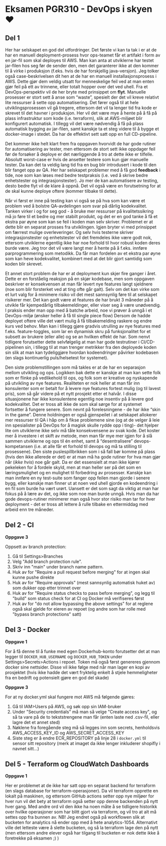 # Eksamen PGR310 - DevOps i skyen ❤️

## Del 1

Her har selskapet en god del utfordringer. Det første vi kan ta tak i er at de har en manuell deployment-prosess hvor 
ops-teamet får et artifakt i form av en jar-fil som skal deployes til AWS. Man kan anta at utviklerne har testet jar-filen 
hos seg før de sender den, men det garanterer ikke at den kommer til å virke i produksjon (f.eks. hvis de har forskjellig 
java-versjon). Jeg tolker også case-beskrivelsen dit hen at de har en manuell installasjonsprosess i AWS. Dette gjør dem 
veldig utsatt for menneskelige feil ved at man enten gjør feil på ett av trinnene, eller totalt hopper over det ved uhell. 
Fra et DevOps-perspektiv vil de her bryte med prinsippet om **flyt**. Manuelle prosesser er stort sett å anse som “waste”, 
spesielt der det vil kreve relativt lite ressurser å sette opp automatisering. Det fører også til at hele utviklingsprosessen 
vil gå tregere, ettersom det vil ta lenger tid fra kode er skrevet til det havner i produksjon. Her vil det være mye å 
hente på å få på plass infrastruktur som kode (i.e. terraform), slik at AWS-miljøet blir konfigurert automatisk. I tillegg 
vil det være nødvendig å få på plass automatisk bygging av jar-filen, samt kanskje ta et steg videre til å bygge et docker-image 
i stedet. Da har de effektivt sett satt opp en full CD-pipeline.

Det kommer ikke helt klart frem fra oppgaven hvorvidt de har gode rutiner for automatisering av tester, men ettersom de 
stort sett ikke oppdager feil før de forsøker å deploye er det nærliggende å tro at dette ikke er tilfelle. Absolutt 
worst-case er hvis de ansetter testere som kun gjør manuelle tester. Da kan det ta veldig lang tid fra en bug blir introdusert 
i kode til den blir fanget opp av QA. Her har selskapet problemer med å få god **feedback** i tide, noe som kan løses med bedre 
testpraksis (i.e. ved å skrive bedre enhetstester og integrasjonstester). Jo mer de kan automatisere av testing, desto bedre 
flyt vil de klare å oppnå. Det vil også være en forutsetning for at de skal kunne deploye oftere (kommer tilbake til dette).

Når vi først er inne på testing kan vi også se på hva som kan være et problem ved å bolstre QA-avdelingen som svar på 
dårlig kodekvalitet. Tanken virker i og for seg god - å bruke mer ressurser på kvalitetssikring må jo føre til et bedre 
og mer stabilt produkt, og det er en god tanke å få et ekstra par øyne som kan se feil i koden man selv skriver. Problemet 
er at dette blir en separat prosses fra utviklingen. Igjen bryter vi med prinsippet om færrest mulige overleveringer. Og 
selv hvis testerne skriver integrasjonstester og enhetstester vil det fremdeles ikke være godt nok, ettersom utviklerne 
egentlig ikke har noe forhold til hvor robust koden deres burde være. Jeg tror det vil være langt mer å hente på å f.eks. 
innføre parprogrammering som metodikk. Da får man fordelen av et ekstra par øyne som kan heve kodekvalitet, kombinert med 
at det blir gjort samtidig som koden blir skrevet.

Et annet stort problem de har er at deployment kun skjer fire ganger i året. Dette er en forståelig reaksjon på en skjør 
kodebase, men som oppgaven beskriver er konsekvensen at man får levert nye features langt sjeldnere (noe som blir forsterket 
ved at ting ofte går galt). Selv om det kan virke som et lurt valg for å minimere risiko vil det mest sannsynlig føre til 
at selskapet risikerer mer. Det kan godt være at features de har brukt 3 måneder på å utvikle får kjempedårlig tilbakemeldinger, 
eller viser seg å være unødvendig. I praksis ender man opp med å batche arbeid, noe vi prøver å unngå i et DevOps-miljø 
(ønsker heller å få til single piece flow) Dersom de hadde deployet oftere ville det vært mulig å få tilbakemelding raskere 
og endre kurs ved behov. Man kan i tillegg gjøre gradvis utrulling av nye features med f.eks. feature-toggles, som lar 
en dynamisk skru på funksjonalitet for et subsett av brukere (eller alle) og se an hvilken effekt de har. Som nenvt 
tidligere forutsetter dette selvfølgelig at man har gode testrutiner i CI/CD-pipelinen sin, i tillegg til at man trenger 
metrikker fra den deployede koden sin slik at man kan tydeliggjøre hvordan kodeendringer påvirker kodebasen (en slags 
kontinuerlig puls/helsetest for systemet).

Den siste problemstillingen som må takles er at de har en separasjon mellom utvikling og ops. Logikken bak dette er 
kanskje at man kan sette folk som er flinke på vedlikehold til ops, og folk som er kreative og nyskapende på utvikling 
av nye features. Realiteten er nok heller at man får inn konsulenter som er betalt for å levere nye features fortest 
mulig (og til lavest pris), som så går videre på et nytt prosjekt etter et halvår. I disse situasjonene har ikke 
konsulentene egentlig noe insentiv på å levere god kodekvalitet. Det er tross alt ikke de som skal sørge for at systemet 
fortsetter å fungere senere. Som nevnt på forelesningene - de har ikke “skin in the game”. Denne holdningen er også 
gjenspeilet i at selskapet allokerer mer ressurser til QA i håp om å fikse problemene sine (og at de velger å leie inn 
spesialister på DevOps for å magisk skulle rydde opp i ting)- det hjelper lite om utviklerne ikke selv må tåle konsekvensene 
av svak kode. Det koster mer å investere i et skift av metode, men man får mye mer igjen for å slå sammen utviklerne og 
ops til én enhet, samt å “desentralisere” devops-kompetansen (i.e. at alle får et forhold til devops og må ta stilling 
til prosessene). Den siste puslespillbrikken som i så fall bør komme på plass (hvis den ikke allerede er det) er at man 
må ha gode rutiner for hva man gjør når (*ikke hvis*) noe går galt. Da er det essensielt at man ikke kjører pekeleken for 
å fordele skyld, men at man heller ser på det som en læringsmulighet og en mulighet til forbedring av prosesser. Kanskje 
kan man innføre en ny test-suite som fanger opp feilen man gjorde i senere bygg, eller kanskje man finner ut at noen ved 
uhell gjorde en kodeendring i en fil som burde ha vært urørt. Uansett er det som sagt da viktig at man har fokus på å lære 
av det, og ikke som noe man burde unngå. Hvis man da har gode devops-rutiner minimerer man også hvor stor risiko man tar 
for hver deployment - det er tross alt lettere å rulle tilbake en ettermiddag med arbeid enn tre måneder.

## Del 2 - CI

**Oppgave 3** 

Oppsett av branch protection:

1. Gå til Settings>Branches
2. Velg "Add branch protection rule".
3. Skriv inn "main" under branch name pattern.
4. Huk av for "Require a pull request before merging" for at ingen skal kunne pushe direkte
5. Huk av for "Require approvals" (mest sannsynlig automatisk huket av) som dukker opp etter trinnet over
6. Huk av for "Require status checks to pass before merging", og legg til "build" som status check for at CI og Docker må verifiseres først
7. Huk av for "do not allow bypassing the above settings" for at reglene også skal gjelde for eieren av repoet (og andre som har rolle med "bypass branch protections" satt)

## Del 3 - Docker

**Oppgave 1**

For å få denne til å funke med egen Dockerhub-konto forutsetter det at man legger til `DOCKER_HUB_USERNAME` og `DOCKER_HUB_TOKEN` 
under Settings>Secrets>Actions i repoet. Token må også først genereres gjennom docker sine nettsider. Disse vil ikke følge 
med når man lager en kopi av prosjektet (hvis ikke hadde det vært fryktelig enkelt å stjele hemmeligheter fra en bedrift
og potensielt gjøre en god del skade) 

**Oppgave 3**

For at ny docker.yml skal fungere mot AWS må følgende gjøres:

1. Gå til IAM>Users på AWS, og søk opp sin IAM-bruker
2. Under "Security credentials" må man så velge "Create access key", og så ta vare på de to tekststrengene man får (enten
laste ned .csv-fil, eller lagre det et annet sted)
3. Nøklene fra foregående steg må så legges inn som secrets, henholdsvis AWS_ACCESS_KEY_ID og AWS_SECRET_ACCESS_KEY
4. Siste steg er å endre ECR_REPOSITORY på linje 28 i `docker.yml` til sensor sitt repository (merk at imaget da ikke
lenger inkluderer shopifly i navnet sitt...)

## Del 5 - Terraform og CloudWatch Dashboards

**Oppgave 1**

Her er problemet at de ikke har satt opp en separat backend for terraform (en slags database for terraform-operasjoner). 
Da vil terraform opprette en lokalt på maskinen, og ettersom GitHub actions setter opp nye miljøer for hver run vil det 
bety at terraform også setter opp denne backenden på nytt hver gang. Med andre ord vil den ikke ha noen måte å se 
tidligere historikk over hvilke operasjoner som har blitt gjort via terraform, og vil tro at alt må settes opp fra bunnen av.
NB! Jeg endret også på workflowen slik at bucketen for analytics nå ender opp med å hete analytics-1054. Alternativt ville 
det letteste være å slette bucketen, og så la terraform lage den på nytt (men ettersom andre elever også har tilgang til 
bucketen er nok dette ikke å foretrekke på eksamen ;) )
